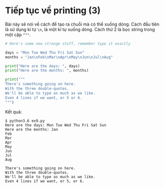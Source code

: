 # Tiếp tục về printing (3)

Bài này sẽ nói về cách để tạo ra chuỗi mà có thể xuống dòng. Cách đầu tiên là sử dụng kí tự `\n`, là một kí tự xuống dòng. Cách thứ 2 là bọc string trong một cặp `"""`.

```py
# Here's some new strange stuff, remember type it exactly

days = "Mon Tue Wed Thu Fri Sat Sun"
months = "Jan\nFeb\nMar\nApr\nMay\nJun\nJul\nAug"

print("Here are the days: ", days)
print("Here are the months: ", months)

print("""
There's something going on here.
With the three double-quotes.
We'll be able to type as much as we like.
Even 4 lines if we want, or 5 or 6.
""")
```

Kết quả:

```
$ python3.6 ex9.py
Here are the days: Mon Tue Wed Thu Fri Sat Sun
Here are the months: Jan
Feb
Mar
Apr
May
Jun
Jul
Aug

There's something going on here.
With the three double-quotes.
We'll be able to type as much as we like.
Even 4 lines if we want, or 5, or 6.
```